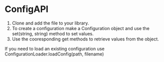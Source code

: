 # ConfigAPI

1. Clone and add the file to your library.
2. To create a configuration make a Configuration object and use the set(string, string) method to set values.
3. Use the cooresponding get methods to retrieve values from the object.


If you need to load an existing configuration use ConfigurationLoader.loadConfig(path, filename)
